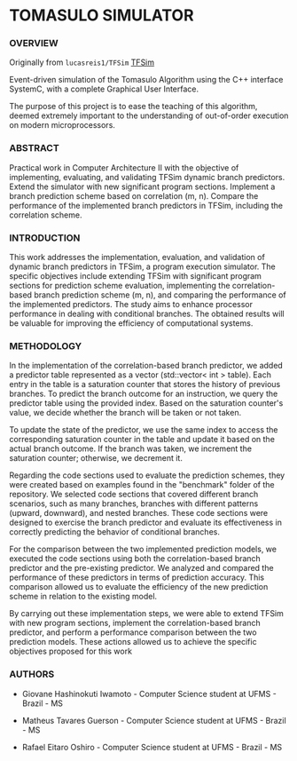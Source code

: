 # TOMASULO SIMULATOR

### **OVERVIEW**

Originally from `lucasreis1/TFSim` [TFSim](https://github.com/lucasreis1/TFSim)

Event-driven simulation of the Tomasulo Algorithm using the C++ interface SystemC, with a complete Graphical User Interface.

The purpose of this project is to ease the teaching of this algorithm, deemed extremely important to the understanding of out-of-order execution on modern microprocessors.

### **ABSTRACT**

Practical work in Computer Architecture II with the objective of implementing, evaluating, and validating TFSim dynamic branch predictors. Extend the simulator with new significant program sections. Implement a branch prediction scheme based on correlation (m, n). Compare the performance of the implemented branch predictors in TFSim, including the correlation scheme.

### **INTRODUCTION**

This work addresses the implementation, evaluation, and validation of dynamic branch predictors in TFSim, a program execution simulator. The specific objectives include extending TFSim with significant program sections for prediction scheme evaluation, implementing the correlation-based branch prediction scheme (m, n), and comparing the performance of the implemented predictors. The study aims to enhance processor performance in dealing with conditional branches. The obtained results will be valuable for improving the efficiency of computational systems.

### **METHODOLOGY**

In the implementation of the correlation-based branch predictor, we added a predictor table represented as a vector (std::vector< int > table). Each entry in the table is a saturation counter that stores the history of previous branches. To predict the branch outcome for an instruction, we query the predictor table using the provided index. Based on the saturation counter's value, we decide whether the branch will be taken or not taken.

To update the state of the predictor, we use the same index to access the corresponding saturation counter in the table and update it based on the actual branch outcome. If the branch was taken, we increment the saturation counter; otherwise, we decrement it.

Regarding the code sections used to evaluate the prediction schemes, they were created based on examples found in the "benchmark" folder of the repository. We selected code sections that covered different branch scenarios, such as many branches, branches with different patterns (upward, downward), and nested branches. These code sections were designed to exercise the branch predictor and evaluate its effectiveness in correctly predicting the behavior of conditional branches.

For the comparison between the two implemented prediction models, we executed the code sections using both the correlation-based branch predictor and the pre-existing predictor. We analyzed and compared the performance of these predictors in terms of prediction accuracy. This comparison allowed us to evaluate the efficiency of the new prediction scheme in relation to the existing model.

By carrying out these implementation steps, we were able to extend TFSim with new program sections, implement the correlation-based branch predictor, and perform a performance comparison between the two prediction models. These actions allowed us to achieve the specific objectives proposed for this work

### **AUTHORS**

- Giovane Hashinokuti Iwamoto - Computer Science student at UFMS - Brazil - MS

- Matheus Tavares Guerson - Computer Science student at UFMS - Brazil - MS

- Rafael Eitaro Oshiro - Computer Science student at UFMS - Brazil - MS

